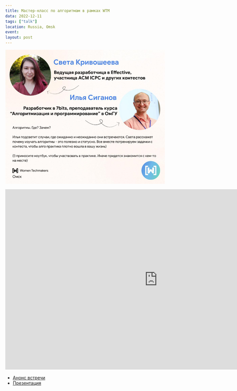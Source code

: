 ```yaml
---
title: Мастер-класс по алгоритмам в рамках WTM
data: 2022-12-11
tags: ["talk"]
location: Russia, Omsk
event: 
layout: post
---
```


![](/assets/WTM_4_algorithms_Sveta_Ilya.jpg)

<iframe src="https://docs.google.com/presentation/d/e/2PACX-1vQyD188clE-031xZnvImtNoa0jBf6aW1O6j2cQmk715XnbVkUqRuUfYGHedHdbbiSMY-GvG9DALzPYg/embed?start=false&loop=false&delayms=3000" frameborder="0" width="960" height="569" allowfullscreen="true" mozallowfullscreen="true" webkitallowfullscreen="true"></iframe>

- [Анонс встречи](https://vk.com/wall-52955676_897)
- [Презентация](https://docs.google.com/presentation/d/e/2PACX-1vQyD188clE-031xZnvImtNoa0jBf6aW1O6j2cQmk715XnbVkUqRuUfYGHedHdbbiSMY-GvG9DALzPYg/pub)